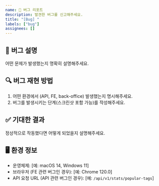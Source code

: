 ```yaml
---
name: 🐞 버그 리포트
description: 발견한 버그를 신고해주세요.
title: "[Bug] "
labels: ["bug"]
assignees: []
---
```


## 🐛 버그 설명
어떤 문제가 발생했는지 명확히 설명해주세요.

## 🔍 버그 재현 방법
1. 어떤 환경에서 (API, FE, back-office) 발생했는지 명시해주세요.
2. 버그를 발생시키는 단계(스크린샷 포함 가능)를 작성해주세요.

## ✅ 기대한 결과
정상적으로 작동했다면 어떻게 되었을지 설명해주세요.

## 🖥 환경 정보
- 운영체제: [예: macOS 14, Windows 11]
- 브라우저 (FE 관련 버그인 경우): [예: Chrome 120.0]
- API 요청 URL (API 관련 버그인 경우): [예: `/api/v1/stats/popular-tags`]
